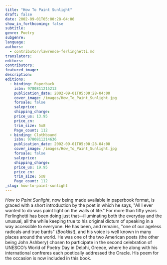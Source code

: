 ```yaml
---
title: "How To Paint Sunlight"
draft: false
date: 2002-09-01T05:00:28-04:00
show_in_forthcoming: false
subtitle:
genre: Poetry
subgenre:
language:
authors:
  - contributor/lawrence-ferlinghetti.md
translators:
editors:
contributors:
featured_image:
description:
editions:
  - binding: Paperback
    isbn: 9780811215213
    publication_date: 2002-09-01T05:00:28-04:00
    cover_image: /images/How_To_Paint_Sunlight.jpg
    forsale: false
    saleprice:
    shipping_charge:
    price_us: 13.95
    price_cn:
    trim_size: 5x8
    Page_count: 112
  - binding: Clothbound
    isbn: 9780811214636
    publication_date: 2002-09-01T05:00:28-04:00
    cover_image: /images/How_To_Paint_Sunlight.jpg
    forsale: false
    saleprice:
    shipping_charge:
    price_us: 19.95
    price_cn:
    trim_size: 5x8
    Page_count: 112
_slug: how-to-paint-sunlight
---
```


_How to Paint Sunlight_, now being made available in paperbook format, is graced with a short introduction by the poet in which he says, "All I ever wanted to do was paint light on the walls of life." For more than fifty years Ferlinghetti has been doing just that––illuminating both the everyday and the unusual, all the while keeping true to his original dictum of speaking in a way accessible to everyone. He has been, and remains, "one of our ageless radicals and true bards" (_Booklist_), and his voice is well known in many places around the world. He was one of the two American poets (the other being John Ashbery) chosen to participate in the second celebration of UNESCO’s World of Poetry Day in Delphi, Greece, where he along with his international confreres each poetically addressed the Oracle. His poem for the occasion is now included in this book.

